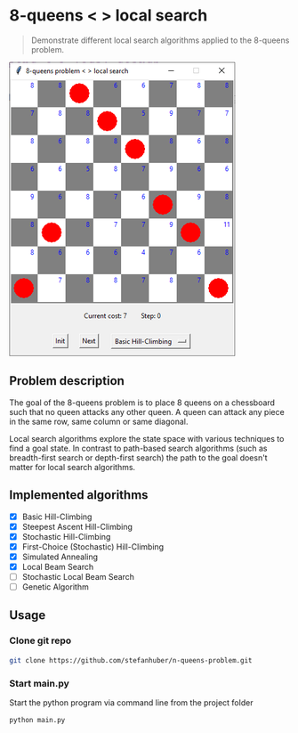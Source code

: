 # 8-queens < > local search

> Demonstrate different local search algorithms applied to the 8-queens problem.

![Screenshot](./docs/screenshot.png "Screenshot")

## Problem description

The goal of the 8-queens problem is to place 8 queens on a chessboard such that no queen attacks any other queen. A queen can attack any piece in the same row, same column or same diagonal.

Local search algorithms explore the state space with various techniques to find a goal state. In contrast to path-based search algorithms (such as breadth-first search or depth-first search) the path to the goal doesn't matter for local search algorithms.

## Implemented algorithms

 - [x] Basic Hill-Climbing
 - [x] Steepest Ascent Hill-Climbing
 - [x] Stochastic Hill-Climbing
 - [x] First-Choice (Stochastic) Hill-Climbing
 - [x] Simulated Annealing
 - [x] Local Beam Search
 - [ ] Stochastic Local Beam Search
 - [ ] Genetic Algorithm

## Usage

### Clone git repo

```bash
git clone https://github.com/stefanhuber/n-queens-problem.git
```

### Start main.py

Start the python program via command line from the project folder

```bash
python main.py
```
